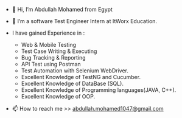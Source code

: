 - 👋 Hi, I’m Abdullah Mohamed from Egypt
- 👀 I’m a software Test Engineer Intern at ItWorx Education.
  
- I have gained Experience in :
   - Web & Mobile Testing
   - Test Case Writing & Executing
   - Bug Tracking & Reporting
   - API Test using Postman
   - Test Automation with Selenium WebDriver.
   - Excellent Knowledge of TestNG and Cucumber.
   - Excellent Knowledge of DataBase (SQL).
   - Excellent Knowledge of Programming languages(JAVA, C++).
   - Excellent Knowledge of OOP.
    
- 📫 How to reach me >> abdullah.mohamed1047@gmail.com
